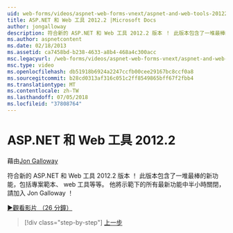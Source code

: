 ```yaml
---
uid: web-forms/videos/aspnet-web-forms-vnext/aspnet-and-web-tools-20122
title: ASP.NET 和 Web 工具 2012.2 |Microsoft Docs
author: jongalloway
description: 符合新的 ASP.NET 和 Web 工具 2012.2 版本 ！ 此版本包含了一堆最棒的新功能，包括專案範本、 web 工具等等。 Jo...
ms.author: aspnetcontent
ms.date: 02/18/2013
ms.assetid: ca7458bd-b238-4633-a8b4-468a4c300acc
msc.legacyurl: /web-forms/videos/aspnet-web-forms-vnext/aspnet-and-web-tools-20122
msc.type: video
ms.openlocfilehash: db51918b6924a2247ccfb00cee29167bc8ccf0a8
ms.sourcegitcommit: b28cd0313af316c051c2ff8549865bff67f2fbb4
ms.translationtype: MT
ms.contentlocale: zh-TW
ms.lasthandoff: 07/05/2018
ms.locfileid: "37808764"
---
```

<a name="aspnet-and-web-tools-20122"></a>ASP.NET 和 Web 工具 2012.2
====================
藉由[Jon Galloway](https://github.com/jongalloway)

符合新的 ASP.NET 和 Web 工具 2012.2 版本 ！ 此版本包含了一堆最棒的新功能，包括專案範本、 web 工具等等。 他將示範下的所有最新功能中半小時關閉，請加入 Jon Galloway ！

[&#9654;觀看影片 （26 分鐘）](https://channel9.msdn.com/Blogs/ASP-NET-Site-Videos/aspnet-and-web-tools-20122)

> [!div class="step-by-step"]
> [上一步](getting-started-with-the-next-version-of-aspnet.md)
